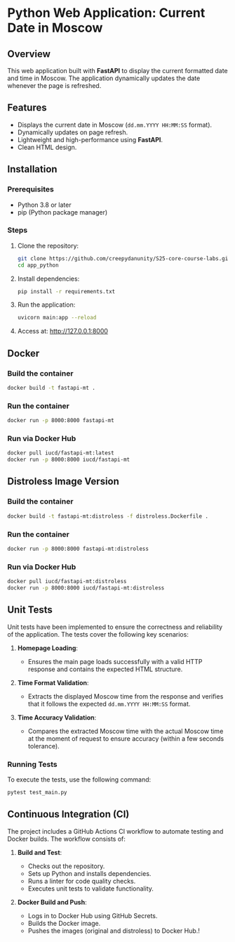 # Python Web Application: Current Date in Moscow

## Overview
This web application built with **FastAPI** to display the current formatted date and time in Moscow. The application dynamically updates the date whenever the page is refreshed.

## Features
- Displays the current date in Moscow (`dd.mm.YYYY HH:MM:SS` format).
- Dynamically updates on page refresh.
- Lightweight and high-performance using **FastAPI**.
- Clean HTML design.

## Installation

### Prerequisites
- Python 3.8 or later
- pip (Python package manager)

### Steps
1. Clone the repository:
   ```bash
   git clone https://github.com/creepydanunity/S25-core-course-labs.git
   cd app_python

2. Install dependencies:
    ```bash
    pip install -r requirements.txt

3. Run the application:
    ```bash
    uvicorn main:app --reload

4. Access at:
    http://127.0.0.1:8000

## Docker

### Build the container
```sh
docker build -t fastapi-mt .
```

### Run the container
```sh
docker run -p 8000:8000 fastapi-mt
```

### Run via Docker Hub
```sh
docker pull iucd/fastapi-mt:latest
docker run -p 8000:8000 iucd/fastapi-mt
```

## Distroless Image Version

### Build the container
```sh
docker build -t fastapi-mt:distroless -f distroless.Dockerfile .
```

### Run the container
```sh
docker run -p 8000:8000 fastapi-mt:distroless
```

### Run via Docker Hub
```sh
docker pull iucd/fastapi-mt:distroless
docker run -p 8000:8000 iucd/fastapi-mt:distroless
```

## Unit Tests
Unit tests have been implemented to ensure the correctness and reliability of the application. The tests cover the following key scenarios:

1. **Homepage Loading**:
   - Ensures the main page loads successfully with a valid HTTP response and contains the expected HTML structure.

2. **Time Format Validation**:
   - Extracts the displayed Moscow time from the response and verifies that it follows the expected `dd.mm.YYYY HH:MM:SS` format.

3. **Time Accuracy Validation**:
   - Compares the extracted Moscow time with the actual Moscow time at the moment of request to ensure accuracy (within a few seconds tolerance).

### Running Tests
To execute the tests, use the following command:
```sh
pytest test_main.py
```

## Continuous Integration (CI)
The project includes a GitHub Actions CI workflow to automate testing and Docker builds. The workflow consists of:

1. **Build and Test**:
   - Checks out the repository.
   - Sets up Python and installs dependencies.
   - Runs a linter for code quality checks.
   - Executes unit tests to validate functionality.

2. **Docker Build and Push**:
   - Logs in to Docker Hub using GitHub Secrets.
   - Builds the Docker image.
   - Pushes the images (original and distroless) to Docker Hub.!